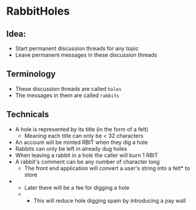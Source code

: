 # RabbitHoles

## Idea:
- Start permanent discussion threads for any topic
- Leave permanent messages in these discussion threads

## Terminology
- These discussion threads are called `holes`
- The messages in them are called `rabbits`

## Technicals
- A hole is represented by its title (in the form of a felt)
  - Meaning each title can only be < 32 characters
- An account will be minted RBIT when they dig a hole
- Rabbits can only be left in already dug holes
- When leaving a rabbit in a hole the caller will burn 1 RBIT
- A rabbit's comment can be any number of character long
  - The front end application will convert a user's string into a felt* to store
- * Later there will be a fee for digging a hole
  - * This will reduce hole digging spam by introducing a pay wall
